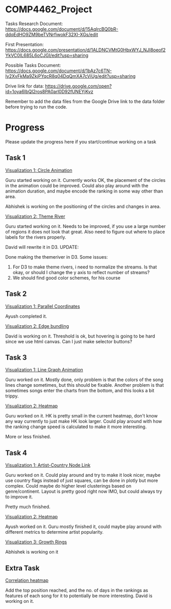 # COMP4462_Project

Tasks Research Document: https://docs.google.com/document/d/15AqlrcBQ0bR-ddqEdHO9ZM9beTVNrfiwokF32XI-XGs/edit

First Presentation: https://docs.google.com/presentation/d/1ALDNCVMtG0HbxWYJ_NJI8oeof2YkVC0IL685L6oCJGI/edit?usp=sharing

Possible Tasks Document: https://docs.google.com/document/d/1bAz7c6TN-Iy2XvFkMa9ZkjPYqcR8q04DqQmXA7cViUg/edit?usp=sharing

Drive link for data: https://drive.google.com/open?id=1oya6IbQI2ros8PA0arl0D92fUNEYjKvz

Remember to add the data files from the Google Drive link to the data folder before trying to run the code.

# Progress

Please update the progress here if you start/continue working on a task

## Task 1

 <ins>Visualization 1: Circle Animation<ins>

Guru started working on it. Currently works OK, the placement of the circles in the animation could be improved. Could also play around with the animation duration, and maybe encode the ranking in some way other than area.

Abhishek is working on the positioning of the circles and changes in area.

<ins>Visualization 2: Theme River<ins>


Guru started working on it. Needs to be improved, if you use a large number of regions it does not look that great. Also need to figure out where to place labels for the rivers properly.

David will rewrite it in D3. 
UPDATE:

Done making the themeriver in D3. Some issues:
1. For D3 to make theme rivers, i need to normalize the streams. Is that okay, or should I change the y axis to reflect number of streams?
2. We should find good color schemes, for his course

## Task 2

<ins>Visualization 1: Parallel Coordinates <ins>

Ayush completed it.

<ins>Visualization 2: Edge bundling <ins>

David is working on it. Threshold is ok, but hovering is going to be hard since we use html canvas. Can I just make selector buttons?

## Task 3

<ins>Visualization 1: Line Graph Animation <ins>

Guru worked on it. Mostly done, only problem is that the colors of the song lines change sometimes, but this should be fixable. Another problem is that sometimes songs enter the charts from the bottom, and this looks a bit trippy. 

<ins>Visualization 2: Heatmap <ins>

Guru worked on it. HK is pretty small in the current heatmap, don't know any way currently to just make HK look larger. Could play around with how the ranking change speed is calculated to make it more interesting.

More or less finished.

## Task 4

<ins>Visualization 1: Artist-Country Node Link <ins>

Guru worked on it. Could play around and try to make it look nicer, maybe use country flags instead of just squares, can be done in plotly but more complex. Could maybe do higher level clusterings based on genre/continent. Layout is pretty good right now IMO, but could always try to improve it. 

Pretty much finished.

<ins>Visualization 2: Heatmap <ins>

Ayush worked on it. Guru mostly finished it, could maybe play around with different metrics to determine artist popularity. 

<ins>Visualization 3: Growth Rings <ins>

Abhishek is working on it

## Extra Task

<ins> Correlation heatmap <ins>

Add the top position reached, and the no. of days in the rankings as features of each song for it to potentially be more interesting.
David is working on it.
